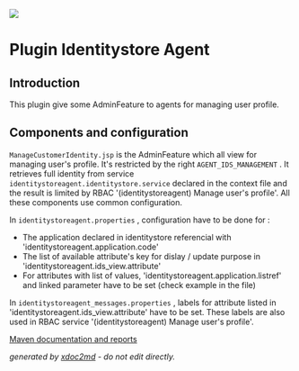 ![](http://dev.lutece.paris.fr/jenkins/buildStatus/icon?job=gru-plugin-identitystore-agent-deploy)
# Plugin Identitystore Agent

## Introduction

This plugin give some AdminFeature to agents for managing user profile.

## Components and configuration

 `ManageCustomerIdentity.jsp` is the AdminFeature which all view for managing user's profile. It's restricted by the right `AGENT_IDS_MANAGEMENT` . It retrieves full identity from service `identitystoreagent.identitystore.service` declared in the context file and the result is limited by RBAC '(identitystoreagent) Manage user's profile'. All these components use common configuration.

In `identitystoreagent.properties` , configuration have to be done for :
 
* The application declared in identitystore referencial with 'identitystoreagent.application.code'
* The list of available attribute's key for dislay / update purpose in 'identitystoreagent.ids_view.attribute'
* For attributes with list of values, 'identitystoreagent.application.listref' and linked parameter have to be set (check example in the file)


In `identitystoreagent_messages.properties` , labels for attribute listed in 'identitystoreagent.ids_view.attribute' have to be set. These labels are also used in RBAC service '(identitystoreagent) Manage user's profile'.


[Maven documentation and reports](http://dev.lutece.paris.fr/plugins/plugin-identitystore-agent/)



 *generated by [xdoc2md](https://github.com/lutece-platform/tools-maven-xdoc2md-plugin) - do not edit directly.*